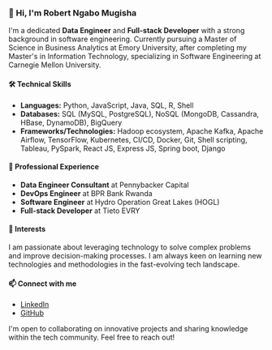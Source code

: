 <!--
**ngabomugisharobert/ngabomugisharobert** is a ✨ _special_ ✨ repository because its `README.md` (this file) appears on your GitHub profile.

Here are some ideas to get you started:

- 🔭 I’m currently working on ...
- 🌱 I’m currently learning ...
- 👯 I’m looking to collaborate on ...
- 🤔 I’m looking for help with ...
- 💬 Ask me about ...
- 📫 How to reach me: ...
- 😄 Pronouns: ...
- ⚡ Fun fact: ...
-->
### 👋 Hi, I'm Robert Ngabo Mugisha

I'm a dedicated **Data Engineer** and **Full-stack Developer** with a strong background in software engineering. Currently pursuing a Master of Science in Business Analytics at Emory University, after completing my Master's in Information Technology, specializing in Software Engineering at Carnegie Mellon University.

#### 🛠️ Technical Skills
- **Languages:** Python, JavaScript, Java, SQL, R, Shell
- **Databases:** SQL (MySQL, PostgreSQL), NoSQL (MongoDB, Cassandra, HBase, DynamoDB), BigQuery
- **Frameworks/Technologies:** Hadoop ecosystem, Apache Kafka, Apache Airflow, TensorFlow, Kubernetes, CI/CD, Docker, Git, Shell scripting, Tableau, PySpark, React JS, Express JS, Spring boot, Django

#### 💼 Professional Experience
- **Data Engineer Consultant** at Pennybacker Capital
- **DevOps Engineer** at BPR Bank Rwanda
- **Software Engineer** at Hydro Operation Great Lakes (HOGL)
- **Full-stack Developer** at Tieto EVRY

#### 🌟 Interests
I am passionate about leveraging technology to solve complex problems and improve decision-making processes. I am always keen on learning new technologies and methodologies in the fast-evolving tech landscape.

#### 📫 Connect with me
- [LinkedIn](linkedin.com/in/robertngabomugisha/)
- [GitHub](github.com/ngabomugisharobert)

I'm open to collaborating on innovative projects and sharing knowledge within the tech community. Feel free to reach out!
